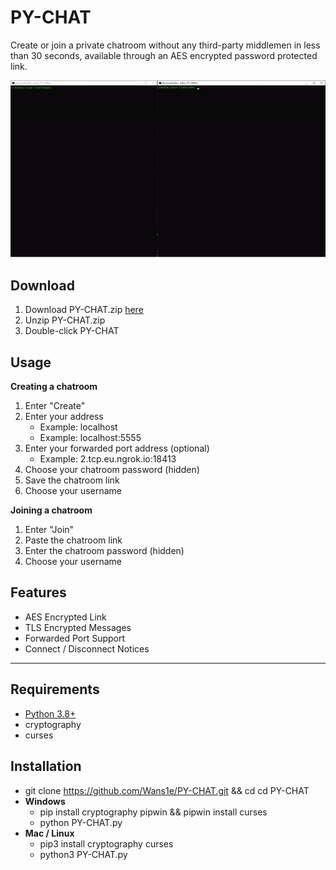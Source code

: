 # PY-CHAT
Create or join a private chatroom without any third-party middlemen in less than 30 seconds, available through an AES encrypted password protected link.

![PY-CHAT.gif](PY-CHAT.gif)

## Download
1. Download PY-CHAT.zip [here](https://github.com/Wans1e/PY-CHAT/releases/download/Release/PY-CHAT.zip)
2. Unzip PY-CHAT.zip
3. Double-click PY-CHAT

## Usage
**Creating a chatroom**
1. Enter "Create"
2. Enter your address
    * Example: localhost
    * Example: localhost:5555
3. Enter your forwarded port address (optional)
    * Example: 2.tcp.eu.ngrok.io:18413
4. Choose your chatroom password (hidden)
5. Save the chatroom link
6. Choose your username

**Joining a chatroom**
1. Enter "Join"
2. Paste the chatroom link
3. Enter the chatroom password (hidden)
4. Choose your username

## Features
* AES Encrypted Link
* TLS Encrypted Messages
* Forwarded Port Support
* Connect / Disconnect Notices

---

## Requirements
* [Python 3.8+](https://www.python.org/downloads/release/python-380/)
* cryptography
* curses

## Installation
* git clone https://github.com/Wans1e/PY-CHAT.git && cd cd PY-CHAT
* **Windows**
  * pip install cryptography pipwin && pipwin install curses
  * python PY-CHAT.py
* **Mac / Linux**
  * pip3 install cryptography curses
  * python3 PY-CHAT.py
